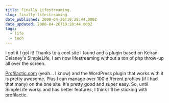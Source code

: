 ```yaml
---
title: Finally Lifestreaming.
slug: finally-lifestreaming
date_published: 2008-04-26T19:28:44.000Z
date_updated: 2008-04-26T19:28:44.000Z
tags:
  - life
  - tech
---
```


I got it I got it! Thanks to a cool site I found and a plugin based on Keiran Delaney's SimpleLife, I am now lifestreaming without a ton of php throw-up all over the screen.

[Profilactic.com](http://www.profilactic.com) (yeah... I know) and the WordPress plugin that works with it is pretty awesome. Plus I can manage over 100 different profiles (if I had that many) on the one site. It's pretty good and super easy. So, until SimpleLife works and has better features, I think I'll be sticking with profilactic.
